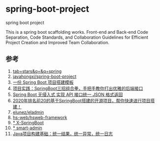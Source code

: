 # spring-boot-project
spring boot project

This is a  spring boot scaffolding works.  Front-end and Back-end Code Separation, Code Standards, and Collaboration Guidelines for Efficient Project Creation and Improved Team Collaboration.
## 参考
1. [tab=stars&q=&q=spring](https://github.com/TrumanDu?tab=stars&q=&q=spring)
2. [javahongxi/spring-boot-project](https://github.com/javahongxi/spring-boot-project)
3. [一份 Spring Boot 项目搭建模板](https://mp.weixin.qq.com/s/_twQqmclPEmUJmhPjiqRcQ)
4. [项目实践：SpringBoot三招组合拳，手把手教你打出优雅的后端接口](https://mp.weixin.qq.com/s/iXDED4dQvzanqeu9VaYTqw)
5. [Spring Boot 无侵入式 实现 API 接口统一 JSON 格式返回](https://mp.weixin.qq.com/s/HKu6aqZkL4DEw-XrXnzCMw)
6. [2020年排名前20的基于SpringBoot搭建的开源项目，帮你快速进行项目搭建！](https://mp.weixin.qq.com/s/lvMikTf55xUEf-C-dzmrcg)
7. [elunez/eladmin](https://github.com/elunez/eladmin)
8. [hs-web/hsweb-framework](https://github.com/hs-web/hsweb-framework)
9. [* X-SpringBoot](https://github.com/yzcheng90/X-SpringBoot)
10. [* smart-admin](https://github.com/1024-lab/smart-admin)
11. [Java项目构建基础：统一结果，统一异常，统一日志](https://mp.weixin.qq.com/s?__biz=MzAxNjk4ODE4OQ==&mid=2247534201&idx=2&sn=2f932353c0ad9cbd249a2c51f63d9f06)
